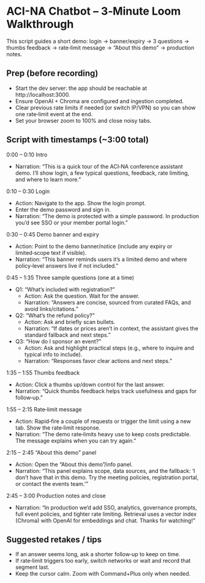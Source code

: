 # ACI-NA Chatbot – 3‑Minute Loom Walkthrough

This script guides a short demo: login → banner/expiry → 3 questions → thumbs feedback → rate‑limit message → “About this demo” → production notes.

## Prep (before recording)

- Start the dev server: the app should be reachable at http://localhost:3000.
- Ensure OpenAI + Chroma are configured and ingestion completed.
- Clear previous rate limits if needed (or switch IP/VPN) so you can show one rate‑limit event at the end.
- Set your browser zoom to 100% and close noisy tabs.

## Script with timestamps (~3:00 total)

0:00 – 0:10 Intro

- Narration: “This is a quick tour of the ACI‑NA conference assistant demo. I’ll show login, a few typical questions, feedback, rate limiting, and where to learn more.”

0:10 – 0:30 Login

- Action: Navigate to the app. Show the login prompt.
- Enter the demo password and sign in.
- Narration: “The demo is protected with a simple password. In production you’d see SSO or your member portal login.”

0:30 – 0:45 Demo banner and expiry

- Action: Point to the demo banner/notice (include any expiry or limited‑scope text if visible).
- Narration: “This banner reminds users it’s a limited demo and where policy‑level answers live if not included.”

0:45 – 1:35 Three sample questions (one at a time)

- Q1: “What’s included with registration?”
  - Action: Ask the question. Wait for the answer.
  - Narration: “Answers are concise, sourced from curated FAQs, and avoid links/citations.”
- Q2: “What’s the refund policy?”
  - Action: Ask and briefly scan bullets.
  - Narration: “If dates or prices aren’t in context, the assistant gives the standard fallback and next steps.”
- Q3: “How do I sponsor an event?”
  - Action: Ask and highlight practical steps (e.g., where to inquire and typical info to include).
  - Narration: “Responses favor clear actions and next steps.”

1:35 – 1:55 Thumbs feedback

- Action: Click a thumbs up/down control for the last answer.
- Narration: “Quick thumbs feedback helps track usefulness and gaps for follow‑up.”

1:55 – 2:15 Rate‑limit message

- Action: Rapid‑fire a couple of requests or trigger the limit using a new tab. Show the rate‑limit response.
- Narration: “The demo rate‑limits heavy use to keep costs predictable. The message explains when you can try again.”

2:15 – 2:45 “About this demo” panel

- Action: Open the “About this demo”/info panel.
- Narration: “This panel explains scope, data sources, and the fallback: ‘I don’t have that in this demo. Try the meeting policies, registration portal, or contact the events team.’”

2:45 – 3:00 Production notes and close

- Narration: “In production we’d add SSO, analytics, governance prompts, full event policies, and tighter rate limiting. Retrieval uses a vector index (Chroma) with OpenAI for embeddings and chat. Thanks for watching!”

## Suggested retakes / tips

- If an answer seems long, ask a shorter follow‑up to keep on time.
- If rate‑limit triggers too early, switch networks or wait and record that segment last.
- Keep the cursor calm. Zoom with Command+Plus only when needed.
